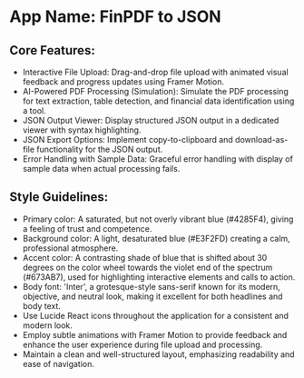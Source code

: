 # **App Name**: FinPDF to JSON

## Core Features:

- Interactive File Upload: Drag-and-drop file upload with animated visual feedback and progress updates using Framer Motion.
- AI-Powered PDF Processing (Simulation): Simulate the PDF processing for text extraction, table detection, and financial data identification using a tool.
- JSON Output Viewer: Display structured JSON output in a dedicated viewer with syntax highlighting.
- JSON Export Options: Implement copy-to-clipboard and download-as-file functionality for the JSON output.
- Error Handling with Sample Data: Graceful error handling with display of sample data when actual processing fails.

## Style Guidelines:

- Primary color: A saturated, but not overly vibrant blue (#4285F4), giving a feeling of trust and competence.
- Background color: A light, desaturated blue (#E3F2FD) creating a calm, professional atmosphere.
- Accent color: A contrasting shade of blue that is shifted about 30 degrees on the color wheel towards the violet end of the spectrum (#673AB7), used for highlighting interactive elements and calls to action.
- Body font: 'Inter', a grotesque-style sans-serif known for its modern, objective, and neutral look, making it excellent for both headlines and body text. 
- Use Lucide React icons throughout the application for a consistent and modern look.
- Employ subtle animations with Framer Motion to provide feedback and enhance the user experience during file upload and processing.
- Maintain a clean and well-structured layout, emphasizing readability and ease of navigation.